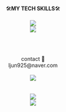 <!-- <div align="center">
<img src="https://capsule-render.vercel.app/api?type=waving&color=0:DAA520, 100:654ea3&height=230&section=header&text=Junyoung's&fontSize=30&fontColor=ffdde1&fontAlignY=30&descAlign=65&descSize=50&section=header&desc=github&descSize=50&descAlignY=30">
</div>
--> 
<p align="center">
 🛠️<b>MY TECH SKILLS</b>🛠️
 <br><br>
  <a href="https://skillicons.dev">
    <img src="https://skillicons.dev/icons?i=js,typescript" /> <br>
    <img src="https://skillicons.dev/icons?i=react,next,firebase" />
  </a>
</p>
 
<br><br>
<div align="center">
contact 📧<br>
ljun925@naver.com <br><br>
<a href="https://www.instagram.com/feb.25jy/" target="_blank"><img src="https://skillicons.dev/icons?i=instagram" /></a>
<br>
</div>
<br>
<br>
<div align="center">
<img src="https://github-readme-stats.vercel.app/api?username=moko0428&show_icons=true&theme=rose_pine">
     <br>
     <img src="https://github-readme-stats.vercel.app/api/top-langs/?username=moko0428&layout=compact&theme=rose_pine"><br><br> 
<div align=center>
<!-- 
![moko0428's github stats](https://github-readme-stats.vercel.app/api?username=moko0428&show_icons=true)
<div align="center">
<img src="https://capsule-render.vercel.app/api?type=waving&color=0:DAA520, 100:654ea3&height=170&section=footer">
</div>
-->
